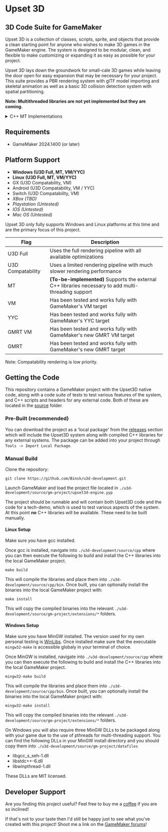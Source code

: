 # Upset 3D
## 3D Code Suite for GameMaker

Upset 3D is a collection of classes, scripts, sprite, and objects that provide a clean starting point for anyone who wishes to make 3D games in the GameMaker engine. The system is designed to be modular, clean, and flexible to make customizing or expanding it as easy as possible for your project.

Upset 3D lays down the groundwork for small-cale 3D games while leaving the door open for easy expansion that may be necessary for your project. This suite provides a PBR rendering system with glTF model importing and skeletal animation as well as a basic 3D collision detection system with spatial partitioning.

**Note: Multithreaded libraries are not yet implemented but they are coming.**
<details>
<summary>C++ MT Implementations</summary>
GameMaker does not support user-defined threading, compute shaders, nor shader storage buffers at this time. As such, a number of important systems will be slow and limited; two of which being collision detection and skeletal animation. Some limitations are worked around through custom C++ libraries but note that these libraries are only supported and compiled for the explicitly supported platforms below. Should GameMaker start including some of these necessary features, the systems will be moved over to GameMaker-native calls.
</details>

## Requirements

* GameMaker 2024.1400 (or later)

## Platform Support

* **Windows (U3D Full, MT, VM/YYC)**
* **Linux (U3D Full, MT, VM/YYC)**
* GX (U3D Compatability, VM)
* Android (U3D Compatability, VM / YYC)
* Switch (U3D Compatability, VM)
* *XBox (TBD)*
* *Playstation (Untested)*
* *IOS (Untested)*
* *Mac OS (Untested)*

Upset 3D only fully supports Windows and Linux platforms at this time and are the primary focus of this project.

| Flag | Description |
| --- | --- |
| U3D Full | Uses the full rendering pipeline with all available optimizations |
| U3D Compatability | Uses a limited rendering pipeline with much slower rendering performance |
| MT | **(To-be-implemented)** Supports the external C++ libraries necessary to add multi-threading support |
| VM | Has been tested and works fully with GameMaker's VM target |
| YYC | Has been tested and works fully with GameMaker's YYC target |
| GMRT VM | Has been tested and works fully with GameMaker's new GMRT VM target |
| GMRT | Has been tested and works fully with GameMaker's new GMRT target |

Note: Compatability rendering is low priority.

## Getting the Code

This repository contains a GameMaker project with the Upset3D native code, along with a code suite of tests to test various features of the system, and C++ scripts and headers for any external code. Both of these are located in the [source](https://github.com/Binsk/u3d-development/tree/master/source) folder.

### Pre-Built (recommended)

You can download the project as a 'local package' from the [releases](https://github.com/Binsk/u3d-development/releases) section which will include the Upset3D system along with compiled C++ libraries for any external systems. The package can be added into your project through `Tools -> Import Local Package`.

### Manual Build

Clone the repository:
~~~
git clone https://github.com/Binsk/u3d-development.git
~~~

Launch GameMaker and load the project file located in `./u3d-development/source/gm-project/upset3d-engine.yyp`

The project should be runnable and will contain both Upset3D code and the code for a tech-demo, which is used to test various aspects of the system. At this point **no** C++ libraries will be available. These need to be built manually.

#### Linux Setup

Make sure you have gcc installed. 

Once gcc is installed, navigate into `./u3d-development/source/cpp` where you can then execute the following to build and install the C++ libraries into the local GameMaker project.

```
make build
```

This will compile the libraries and place them into `./u3d-development/source/cpp/bin`. Once built, you can optionally install the binaries into the local GameMaker project with:

```
make install
```

This will copy the compiled binaries into the relevant `./u3d-development/source/gm-project/extensions/*` folders.

#### Windows Setup

Make sure you have MinGW installed. The version used for my own personal testing is [WinLibs](https://winlibs.com/). Once installed make sure that the executable `mingw32-make` is accessible globaly in your terminal of choice.

Once MinGW is installed, navigate into `./u3d-development/source/cpp` where you can then execute the following to build and install the C++ libraries into the local GameMaker project.

```
mingw32-make build
```

This will compile the libraries and place them into `./u3d-development/source/cpp/bin`. Once built, you can optionally install the binaries into the local GameMaker project with:

```
mingw32-make install
```

This will copy the compiled binaries into the relevant `./u3d-development/source/gm-project/extensions/*` folders.

On Windows you will also require three MinGW DLLs to be packaged along with your game due to the use of pthreads for multi-threading support. You can find the following DLLs in your MinGW install directory and you should copy them into `./u3d-development/source/gm-project/datafiles`

* libgcc_s_seh-1.dll
* libstdc++-6.dll
* libwinpthread-1.dll

These DLLs are MIT licensed.

## Developer Support

Are you finding this project useful? Feel free to buy me a [coffee](https://ko-fi.com/binsk) if you are so inclined!

If that's not to your taste then I'd still be happy just to see what you've created with this project! Shoot me a link on the [GameMaker forums](https://forum.gamemaker.io/index.php?members/binsk.1097/)!
